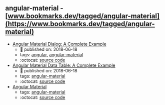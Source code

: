 angular-material - [www.bookmarks.dev/tagged/angular-material](https://www.bookmarks.dev/tagged/angular-material)
---
* [Angular Material Dialog: A Complete Example](https://blog.angular-university.io/angular-material-dialog/)
    * :calendar: published on: 2018-06-18
    * tags: [angular](../tagged/angular.md), [angular-material](../tagged/angular-material.md)
    * :octocat: [source code](https://github.com/angular-university/angular-material-course)
* [Angular Material Data Table: A Complete Example](https://blog.angular-university.io/angular-material-data-table/)
    * :calendar: published on: 2018-06-18
    * tags: [angular-material](../tagged/angular-material.md)
    * :octocat: [source code](https://github.com/angular-university/angular-material-course/tree/2-data-table-finished)
* [Angular Material](https://material.angular.io/)
    * tags: [angular-material](../tagged/angular-material.md)
    * :octocat: [source code](https://github.com/angular/material2)
